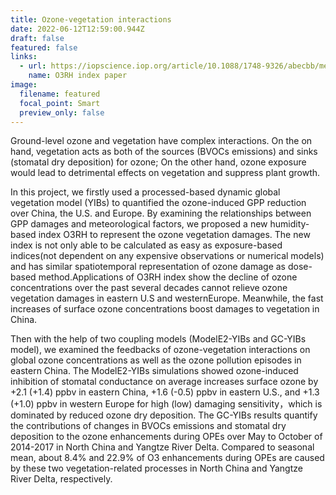 ```yaml
---
title: Ozone-vegetation interactions
date: 2022-06-12T12:59:00.944Z
draft: false
featured: false
links:
  - url: https://iopscience.iop.org/article/10.1088/1748-9326/abecbb/meta
    name: O3RH index paper
image:
  filename: featured
  focal_point: Smart
  preview_only: false
---
```

Ground-level ozone and vegetation have complex interactions. On the on hand, vegetation acts as both of the sources (BVOCs emissions) and sinks (stomatal dry deposition) for ozone; On the other hand, ozone exposure would lead to detrimental effects on vegetation and suppress plant growth. 

In this project, we firstly used a processed-based dynamic global vegetation model (YIBs) to quantified the ozone-induced GPP reduction over China, the U.S. and Europe. By examining the relationships between GPP damages and meteorological factors,  we proposed a new humidity-based index O3RH to represent the ozone vegetation damages. The new index is not only able to be calculated as easy as exposure-based indices(not dependent on any expensive observations or numerical models) and has similar spatiotemporal representation of ozone damage as dose-based method.Applications of O3RH index show the decline of ozone concentrations over the past several decades cannot relieve ozone vegetation damages in eastern U.S and westernEurope. Meanwhile, the fast increases of surface ozone concentrations boost damages to vegetation in China.

Then with the help of two coupling models (ModelE2-YIBs and GC-YIBs model), we examined the feedbacks of ozone-vegetation interactions on global ozone concentrations as well as the ozone pollution episodes in eastern China. The ModelE2-YIBs simulations showed  ozone-induced inhibition of stomatal conductance on average increases surface ozone by +2.1 (+1.4) ppbv in eastern China, +1.6 (-0.5) ppbv in eastern U.S., and +1.3 (+1.0) ppbv in western Europe for high (low) damaging sensitivity，which is dominated by reduced ozone dry deposition. The GC-YIBs results quantify the contributions of changes in BVOCs emissions and stomatal dry deposition to the ozone enhancements during OPEs over May to October of 2014-2017 in North China and Yangtze River Delta. Compared to seasonal mean, about 8.4% and 22.9% of O3 enhancements during OPEs are caused by these two vegetation-related processes in North China and Yangtze River Delta, respectively.